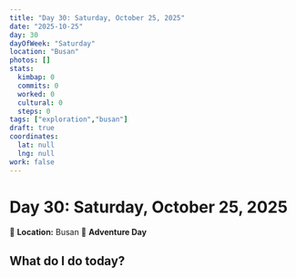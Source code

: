 ```yaml
---
title: "Day 30: Saturday, October 25, 2025"
date: "2025-10-25"
day: 30
dayOfWeek: "Saturday"
location: "Busan"
photos: []
stats:
  kimbap: 0
  commits: 0
  worked: 0
  cultural: 0
  steps: 0
tags: ["exploration","busan"]
draft: true
coordinates:
  lat: null
  lng: null
work: false
---
```

# Day 30: Saturday, October 25, 2025

📍 **Location:** Busan
🎒 **Adventure Day**

## What do I do today?


